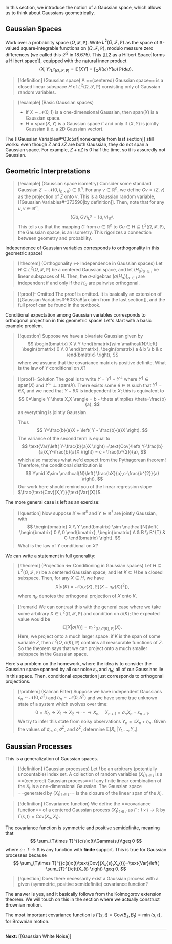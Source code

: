 In this section, we introduce the notion of a Gaussian space, which allows us to think about Gaussians geometrically.

## Gaussian Spaces

Work over a probability space $(\Omega,\mathcal{F},\mathbb{P})$. Write $L^2(\Omega,\mathcal{F},\mathbb{P})$ as the space of $\mathbb{R}$-valued square-integrable functions on $(\Omega,\mathcal{F},\mathbb{P})$, modulo measure zero differences (we called this $\mathcal{L}^{2}$ in 18.675). This [[L2 as a Hilbert Space|forms a Hilbert space]], equipped with the natural inner product
$$
\langle X,Y \rangle_{L^{2}(\Omega,\mathcal{F},\mathbb{P})}=\mathbb{E}[XY]=\int_{\Omega}X(\omega)Y(\omega) \, \mathbb{P}(d\omega). 
$$
> [!definition] (Gaussian space)
> A ==(centered) Gaussian space== is a closed linear subspace $H$ of $L^2(\Omega,\mathcal{F},\mathbb{P})$ consisting only of Gaussian random variables.

> [!example] (Basic Gaussian spaces)
> * If $X\sim \mathcal{N}(0,1)$ is a one-dimensional Gaussian, then $\text{span}(X)$ is a Gaussian space.
> * $H=\text{span}(X,Y)$ is a Gaussian space if and only if $(X,Y)$ is jointly Gaussian (i.e. a 2D Gaussian vector).

The [[Gaussian Variables#^03c5af|nonexample from last section]] still works: even though $Z$ and $\varepsilon Z$ are both Gaussian, they do not span a Gaussian space. For example, $Z+\varepsilon Z$ is $0$ half the time, so it is assuredly not Gaussian.

## Geometric Interpretations

> [!example] (Gaussian space isometry)
> Consider some standard Gaussian $Z\sim \mathcal{N}(0,I_{n\times n})\in \mathbb{R}^{n}$. For any $v\in \mathbb{R}^{n}$, we define $Gv=\langle Z,v \rangle$ as the projection of $Z$ onto $v$. This is a Gaussian random variable, [[Gaussian Variables#^373590|by definition]]. Then, note that for any $u,v\in \mathbb{R}^n$,
> $$
> \langle Gu,Gv \rangle_{L^{2}}=\langle u,v \rangle_{\mathbb{R}^{n}}.
> $$
> This tells us that the mapping $G$ from $u\in\mathbb{R}^n$ to $Gu\in H\subseteq L^{2}(\Omega,\mathcal{F},\mathbb{P})$, the Gaussian space, is an isometry. This rigorizes a connection between geometry and probability.

Independence of Gaussian variables corresponds to orthogonality in this geometric space!

> [!theorem] (Orthogonality $\Longleftrightarrow$ Independence in Gaussian spaces)
> Let $H\subseteq L^{2}(\Omega,\mathcal{F},\mathbb{P})$ be a centered Gaussian space, and let $(H_{\alpha})_{\alpha \in I}$ be linear subspaces of $H$. Then, the $\sigma$-algebras $(\sigma(H_{\alpha}))_{\alpha \in I}$ are independent if and only if the $H_{\alpha}$ are pairwise orthogonal.

> [!proof]- Omitted
> The proof is omitted. It is basically an extension of [[Gaussian Variables#^6037a8|a claim from the last section]], and the full proof can be found in the textbook.

Conditional expectation among Gaussian variables corresponds to orthogonal projection in this geometric space! Let's start with a basic example problem.

> [!question]
> Suppose we have a bivariate Gaussian given by
> $$
> \begin{bmatrix}
> X \\
> Y
> \end{bmatrix}\sim \mathcal{N}\left( 
> \begin{bmatrix}
> 0 \\
> 0
> \end{bmatrix},
> \begin{bmatrix}
> a & b \\
> b & c
> \end{bmatrix}
> \right),
> $$
> where we assume that the covariance matrix is positive definite. What is the law of $Y$ conditional on $X$?

> [!proof]- Solution
> The goal is to write $Y=Y^{\parallel}+Y^{\perp}$ where $Y^{\parallel}\in \text{span}(X)$ and $Y^{\perp}\perp \text{span}(X)$. There exists some $\theta \in \mathbb{R}$ such that $Y^{\parallel}=\theta X$, and we need that $Y-\theta X$ is independent to $X$; this is equivalent to
> $$
> 0=\langle Y-\theta X,X \rangle = b - \theta a\implies \theta=\frac{b}{a},
> $$
> as everything is jointly Gaussian. 
> 
> Thus
> $$
> Y=\frac{b}{a}X + \left( Y - \frac{b}{a}X \right).
> $$
> The variance of the second term is equal to
> $$
> \text{Var}\left( Y-\frac{b}{a}X \right) =\text{Cov}\left( Y-\frac{b}{a}X,Y-\frac{b}{a}X \right) = c - \frac{b^{2}}{a},
> $$
> which also matches what we'd expect from the Pythagorean theorem! Therefore, the conditional distribution is
> $$
> Y\mid X\sim \mathcal{N}\left( \frac{bX}{a},c-\frac{b^{2}}{a} \right). 
> $$
> Our work here should remind you of the linear regression slope $\frac{\text{Cov}(X,Y)}{\text{Var}(X)}$.

The more general case is left as an exercise:

> [!question]
> Now suppose $X \in \mathbb{R}^{k}$ and $Y \in \mathbb{R}^{\ell}$ are jointly Gaussian, with
> $$
> \begin{bmatrix}
> X \\
> Y
> \end{bmatrix}
> \sim
> \mathcal{N}\left( 
> \begin{bmatrix}
> 0 \\
> 0
> \end{bmatrix},
> \begin{bmatrix}
> A & B \\
> B^{T} & C
> \end{bmatrix}
> \right).
> $$
> What is the law of $Y$ conditional on $X$?

We can write a statement in full generality:

> [!theorem] (Projection $\Longleftrightarrow$ Conditioning in Gaussian spaces)
> Let $H\subseteq L^{2}(\Omega,\mathcal{F},\mathbb{P})$ be a centered Gaussian space, and let $K\subseteq H$ be a closed subspace. Then, for any $X \in H$, we have
> $$
> X|\sigma(K)=\mathcal{N}\left(\pi_{K}(X),\mathbb{E}[(X-\pi_{K}(X))^{2}]\right),
> $$
> where $\pi_{K}$ denotes the orthogonal projection of $X$ onto $K$.

> [!remark]
> We can contrast this with the general case where we take some arbitrary $X \in L^{2}(\Omega,\mathcal{F},\mathbb{P})$ and condition on $\sigma(K)$; the expected value would be
> $$
> \mathbb{E}[X|\sigma(K)]=\pi_{L^{2}(\Omega,\sigma(K),\mathbb{P})}(X).
> $$
> Here, we project onto a much larger space: if $K$ is the span of some variable $Z$, then $L^{2}(\Omega,\sigma(K),\mathbb{P})$ contains all measurable functions of $Z$. So the theorem says that we can project onto a much smaller subspace in the Gaussian space.
> 

Here's a problem on the homework, where the idea is to consider the Gaussian space spanned by all our noise $\varepsilon_{n}$ and $\eta_{n}$; all of our Gaussians lie in this space. Then, conditional expectation just corresponds to orthogonal projections.

> [!problem] (Kalman Filter)
> Suppose we have independent Gaussians $\varepsilon_{n}\sim \mathcal{N}(0,\sigma^{2})$ and $\eta_{n}\sim \mathcal{N}(0,\delta^{2})$ and we have some true unknown state of a system which evolves over time:
> $$
> 0=X_{0}\to X_{1}\to X_{2}\to \cdots \to X_{n},\quad X_{n+1}=a_{n}X_{n}+\varepsilon_{n+1}.
> $$
> We try to infer this state from noisy observations $Y_{n}=cX_{n}+\eta_{n}$. Given the values of $a_{n}$, $c$, $\sigma^{2}$, and $\delta^{2}$, determine $\mathbb{E}[X_{n}|Y_{1},\dots,Y_{n}]$.

## Gaussian Processes

This is a generalization of Gaussian spaces.

> [!definition] (Gaussian processes)
> Let $I$ be an arbitrary (potentially uncountable) index set. A collection of random variables $(X_{t})_{t\in I}$ is a ==(centered) Gaussian process== if any finite linear combination of the $X_{t}$ is a one-dimensional Gaussian. The Gaussian space ==generated by $(X_{t})_{t\in I}$== is the closure of the linear span of the $X_{t}$.

> [!definition] (Covariance function)
> We define the ==covariance function== of a centered Gaussian process $(X_{t})_{t\in I}$ as $\Gamma:I\times I\to \mathbb{R}$ by $\Gamma(s,t)=\text{Cov}(X_{s},X_{t})$.

The covariance function is symmetric and positive semidefinite, meaning that
$$
\sum_{T\times T}^{}c(s)c(t)\Gamma(s,t)\geq 0
$$
where $c:T\to \mathbb{R}$ is any function with **finite** support. This is true for Gaussian processes because
$$
\sum_{T\times T}^{}c(s)c(t)\text{Cov}(X_{s},X_{t})=\text{Var}\left( \sum_{T}^{}c(t)X_{t} \right) \geq 0.
$$
> [!question]
> Does there necessarily exist a Gaussian process with a given (symmetric, positive semidefinite) covariance function?

The answer is yes, and it basically follows from the Kolmogorov extension theorem. We will touch on this in the section where we actually construct Brownian motion.

The most important covariance function is $\Gamma(s,t)=\text{Cov}(B_{s},B_{t})=\min\{s,t\}$, for Brownian motion.

---

**Next:** [[Gaussian White Noise]]
